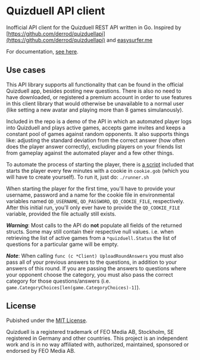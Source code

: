 Quizduell API client
===========

Inofficial API client for the Quizduell REST API written in Go.
Inspired by [https://github.com/derrod/quizduellapi](https://github.com/derrod/quizduellapi) and [easysurfer.me](http://easysurfer.me/wordpress/?p=761)

For documentation, [see here](http://godoc.org/github.com/jcla1/goquizduell).

## Use cases
This API library supports all functionality that can be found in the official Quizduell app, besides posting new questions. There is also no need to have downloaded, or registered a premium account in order to use features in this client library that would otherwise be unavailable to a normal user (like setting a new avatar and playing more than 8 games simulanously).

Included in the repo is a demo of the API in which an automated player logs into Quizduell and plays active games, accepts game invites and keeps a constant pool of games against random opponents. It also supports things like: adjusting the standard deviation from the correct answer (how often does the player answer correctly), excluding players on your friends list from gameplay against the automated player and a few other things.

To automate the process of starting the player, there is [a script](runner.sh) included that starts the player every few minutes with a cookie in `cookie.gob` (which you will have to create yourself). To run it, just do: `./runner.sh`

When starting the player for the first time, you'll have to provide your username, password and a name for the cookie file in environmental variables named `QD_USERNAME`, `QD_PASSWORD`, `QD_COOKIE_FILE`, respectively. After this initial run, you'll only ever have to provide the `QD_COOKIE_FILE` variable, provided the file actually still exists.

__*Warning*__: Most calls to the API do __not__ populate all fields of the returned structs. Some may still contain their respective null values. i.e. when retrieving the list of active games from a `*quizduell.Status` the list of questions for a particular game will be empty.

__*Note*__: When calling `func (c *Client) UploadRoundAnswers` you must also pass all of your previous answers to the questions, in addition to your answers of this round. If you are passing the answers to questions where your opponent choose the category, you must also pass the correct category for those questions/answers (i.e. `game.CategoryChoices[len(game.CategoryChoices)-1]`).

## License
Pubished under the [MIT License](LICENSE).

Quizduell is a registered trademark of FEO Media AB, Stockholm, SE registered in Germany and other countries. This project is an independent work and is in no way affiliated with, authorized, maintained, sponsored or endorsed by FEO Media AB.

